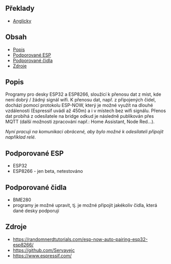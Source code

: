 ## Překlady

- [Anglicky](README.md)

## Obsah

- [Popis](#popis)
- [Podporované ESP](#podporované-ESP)
- [Podporované čidla](#podporované-čidla)
- [Zdroje](#zdroje)

## Popis

Programy pro desky ESP32 a ESP8266, sloužící k přenosu dat z míst, kde není dobrý / žádný signál wifi. K přenosu dat, např. z připojených čidel, dochází pomocí protokolu ESP-NOW, který je možné využít na dlouhé vzdálenosti (Espressif uvádí až 450m) a i v místech bez wifi signálu. Přenos dat probíhá z odesílatele na bridge odkud je následně publikován přes MQTT (další možnosti zpracování např.: Home Assistant, Node Red...).

*Nyní pracuji na komunikaci obrácené, aby bylo možné k odesílateli připojit například relé.*

## Podporované ESP 

 - ESP32
 - ESP8266 - jen beta, netestováno

## Podporované čidla

 - BME280
 - programy je možné upravit, tj. je možné připojit jakékoliv čidla, která dané desky podporují
  
## Zdroje
 - <a href="https://randomnerdtutorials.com/esp-now-auto-pairing-esp32-esp8266/">https://randomnerdtutorials.com/esp-now-auto-pairing-esp32-esp8266/</a>
 - <a href="https://github.com/Servayejc">https://github.com/Servayejc</a>
 - <a href="https://www.espressif.com/">https://www.espressif.com/</a>
